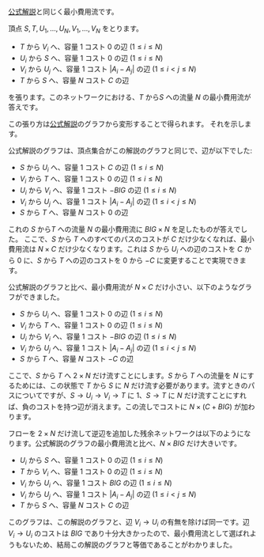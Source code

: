 [公式解説](https://atcoder.jp/contests/past202107-open/editorial/2151)と同じく最小費用流です。

頂点 $S, T, U_1, \ldots, U_N, V_1, \ldots, V_N$ をとります。

- $T$ から $V_i$ へ、容量 $1$ コスト $0$ の辺 ($1 \le i \le N$)
- $U_i$ から $S$ へ、容量 $1$ コスト $0$ の辺 ($1 \le i \le N$)
- $V_i$ から $U_j$ へ、容量 $1$ コスト $|A_i - A_j|$ の辺 ($1 \le i < j \le N$)
- $T$ から $S$ へ、容量 $N$ コスト $C$ の辺

を張ります。このネットワークにおける、$T$ から$S$ への流量 $N$ の最小費用流が答えです。

この張り方は[公式解説](https://atcoder.jp/contests/past202107-open/editorial/2151)のグラフから変形することで得られます。
それを示します。

公式解説のグラフは、頂点集合がこの解説のグラフと同じで、辺が以下でした:

- $S$ から $U_i$ へ、容量 $1$ コスト $C$ の辺 ($1 \le i \le N$)
- $V_i$ から $T$ へ、容量 $1$ コスト $0$ の辺 ($1 \le i \le N$)
- $U_i$ から $V_i$ へ、容量 $1$ コスト $-BIG$ の辺 ($1 \le i \le N$)
- $V_i$ から $U_j$ へ、容量 $1$ コスト $|A_i - A_j|$ の辺 ($1 \le i < j \le N$)
- $S$ から $T$ へ、容量 $N$ コスト $0$ の辺

これの $S$ から$T$ への流量 $N$ の最小費用流に $BIG \times N$ を足したものが答えでした。
ここで、$S$ から $T$ へのすべてのパスのコストが $C$ だけ少なくなれば、最小費用流は $N \times C$ だけ少なくなります。これは $S$ から $U_i$ への辺のコストを $C$ から $0$ に、$S$ から $T$ への辺のコストを $0$ から $-C$ に変更することで実現できます。

公式解説のグラフと比べ、最小費用流が $N \times C$ だけ小さい、以下のようなグラフができました。

- $S$ から $U_i$ へ、容量 $1$ コスト $0$ の辺 ($1 \le i \le N$)
- $V_i$ から $T$ へ、容量 $1$ コスト $0$ の辺 ($1 \le i \le N$)
- $U_i$ から $V_i$ へ、容量 $1$ コスト $-BIG$ の辺 ($1 \le i \le N$)
- $V_i$ から $U_j$ へ、容量 $1$ コスト $|A_i - A_j|$ の辺 ($1 \le i < j \le N$)
- $S$ から $T$ へ、容量 $N$ コスト $-C$ の辺

ここで、$S$ から $T$ へ $2 \times N$ だけ流すことにします。$S$ から $T$ への流量を $N$ にするためには、この状態で $T$ から $S$ に $N$ だけ流す必要があります。流すときのパスについてですが、$S \to U_i \to V_i \to T$ に $1$、$S \to T$ に $N$ だけ流すことにすれば、負のコストを持つ辺が消えます。この流しでコストに
 $N \times (C + BIG)$ が加わります。

フローを $2 \times N$ だけ流して逆辺を追加した残余ネットワークは以下のようになります。公式解説のグラフの最小費用流と比べ、$N \times BIG$ だけ大きいです。

- $U_i$ から $S$ へ、容量 $1$ コスト $0$ の辺 ($1 \le i \le N$)
- $T$ から $V_i$ へ、容量 $1$ コスト $0$ の辺 ($1 \le i \le N$)
- $V_i$ から $U_i$ へ、容量 $1$ コスト $BIG$ の辺 ($1 \le i \le N$)
- $V_i$ から $U_j$ へ、容量 $1$ コスト $|A_i - A_j|$ の辺 ($1 \le i < j \le N$)
- $T$ から $S$ へ、容量 $N$ コスト $C$ の辺


このグラフは、この解説のグラフと、辺 $V_i  \to U_i$ の有無を除けば同一です。辺 $V_i  \to U_i$ のコストは $BIG$ であり十分大きかったので、最小費用流として選ばれようもないため、結局この解説のグラフと等価であることがわかりました。
